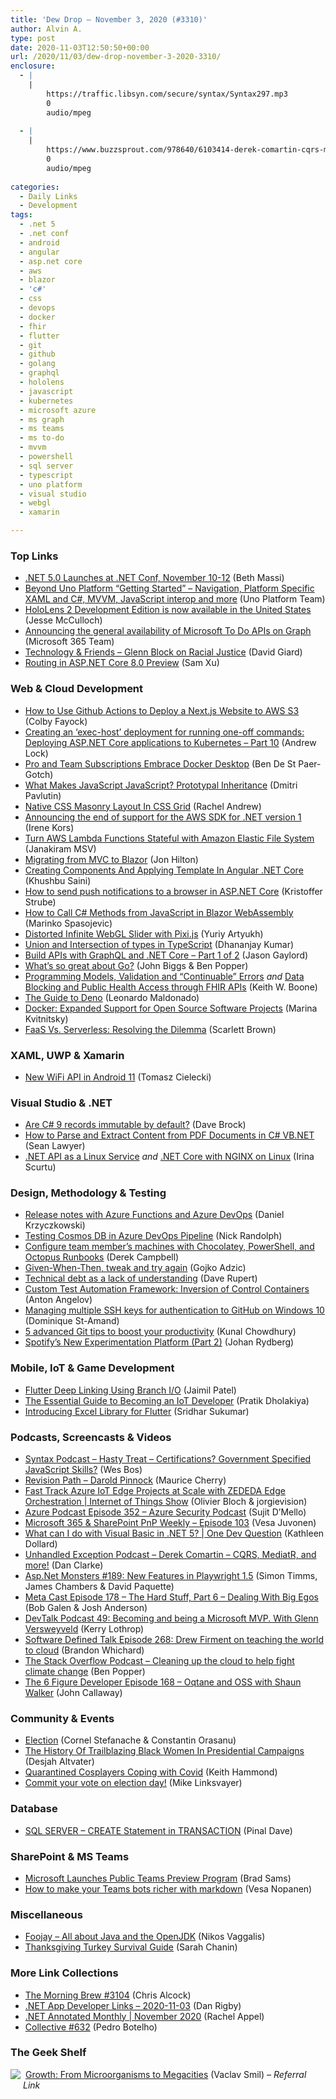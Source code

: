 ```yaml
---
title: 'Dew Drop – November 3, 2020 (#3310)'
author: Alvin A.
type: post
date: 2020-11-03T12:50:50+00:00
url: /2020/11/03/dew-drop-november-3-2020-3310/
enclosure:
  - |
    |
        https://traffic.libsyn.com/secure/syntax/Syntax297.mp3
        0
        audio/mpeg
        
  - |
    |
        https://www.buzzsprout.com/978640/6103414-derek-comartin-cqrs-mediatr-and-more.mp3?blob_id=25308235
        0
        audio/mpeg
        
categories:
  - Daily Links
  - Development
tags:
  - .net 5
  - .net conf
  - android
  - angular
  - asp.net core
  - aws
  - blazor
  - 'c#'
  - css
  - devops
  - docker
  - fhir
  - flutter
  - git
  - github
  - golang
  - graphql
  - hololens
  - javascript
  - kubernetes
  - microsoft azure
  - ms graph
  - ms teams
  - ms to-do
  - mvvm
  - powershell
  - sql server
  - typescript
  - uno platform
  - visual studio
  - webgl
  - xamarin

---
```

### <a name="top"></a>Top Links

  * <a href="https://devblogs.microsoft.com/dotnet/net-5-0-launches-at-net-conf-november-10-12/?WT.mc_id=DOP-MVP-4025064" target="_blank" rel="noopener noreferrer">.NET 5.0 Launches at .NET Conf, November 10-12</a> (Beth Massi)
  * <a href="https://platform.uno/blog/beyond-uno-platform-getting-started-navigation-platform-specific-xaml-and-c-mvvm-javascript-interop-and-more/" target="_blank" rel="noopener noreferrer">Beyond Uno Platform “Getting Started” – Navigation, Platform Specific XAML and C#, MVVM, JavaScript interop and more</a> (Uno Platform Team)
  * <a href="https://techcommunity.microsoft.com/t5/mixed-reality-blog/hololens-2-development-edition-is-now-available-in-the-united/ba-p/1835733?WT.mc_id=DOP-MVP-4025064" target="_blank" rel="noopener noreferrer">HoloLens 2 Development Edition is now available in the United States</a> (Jesse McCulloch)
  * <a href="https://developer.microsoft.com/en-us/graph/blogs/announcing-the-general-availability-of-microsoft-to-do-apis-on-graph/?WT.mc_id=DOP-MVP-4025064" target="_blank" rel="noopener noreferrer">Announcing the general availability of Microsoft To Do APIs on Graph</a> (Microsoft 365 Team)
  * <a href="http://davidgiard.com/2020/11/02/GlennBlockOnRacialJustice.aspx" target="_blank" rel="noopener noreferrer">Technology & Friends &#8211; Glenn Block on Racial Justice</a> (David Giard)
  * <a href="https://devblogs.microsoft.com/odata/routing-in-asp-net-core-8-0-preview/?WT.mc_id=DOP-MVP-4025064" target="_blank" rel="noopener noreferrer">Routing in ASP.NET Core 8.0 Preview</a> (Sam Xu)



### <a name="web"></a>Web & Cloud Development

  * <a href="https://www.freecodecamp.org/news/how-to-use-github-actions-to-deploy-a-next-js-website-to-aws-s3/" target="_blank" rel="noopener noreferrer">How to Use Github Actions to Deploy a Next.js Website to AWS S3</a> (Colby Fayock)
  * <a href="https://andrewlock.net/deploying-asp-net-core-applications-to-kubernetes-part-10-creating-an-exec-host-deployment-for-running-one-off-commands/" target="_blank" rel="noopener noreferrer">Creating an &#8216;exec-host&#8217; deployment for running one-off commands: Deploying ASP.NET Core applications to Kubernetes &#8211; Part 10</a> (Andrew Lock)
  * <a href="https://www.docker.com/blog/pro-and-team-subscriptions-embrace-docker-desktop/" target="_blank" rel="noopener noreferrer">Pro and Team Subscriptions Embrace Docker Desktop</a> (Ben De St Paer-Gotch)
  * <a href="https://dmitripavlutin.com/javascript-prototypal-inheritance/" target="_blank" rel="noopener noreferrer">What Makes JavaScript JavaScript? Prototypal Inheritance</a> (Dmitri Pavlutin)
  * <a href="https://smashingmagazine.com/2020/11/native-css-masonry-layout-css-grid/" target="_blank" rel="noopener noreferrer">Native CSS Masonry Layout In CSS Grid</a> (Rachel Andrew)
  * <a href="http://feedproxy.google.com/~r/AwsDeveloperBlog/~3/fUSydUV20yA/" target="_blank" rel="noopener noreferrer">Announcing the end of support for the AWS SDK for .NET version 1</a> (Irene Kors)
  * <a href="https://thenewstack.io/turn-aws-lambda-functions-stateful-with-amazon-elastic-file-system/" target="_blank" rel="noopener noreferrer">Turn AWS Lambda Functions Stateful with Amazon Elastic File System</a> (Janakiram MSV)
  * <a href="https://www.telerik.com/blogs/migrating-mvc-to-blazor" target="_blank" rel="noopener noreferrer">Migrating from MVC to Blazor</a> (Jon Hilton)
  * <a href="https://www.c-sharpcorner.com/article/creating-components-applying-template-in-angular-10-net-core/" target="_blank" rel="noopener noreferrer">Creating Components And Applying Template In Angular .NET Core</a> (Khushbu Saini)
  * <a href="https://blog.elmah.io/how-to-send-push-notifications-to-a-browser-in-asp-net-core/" target="_blank" rel="noopener noreferrer">How to send push notifications to a browser in ASP.NET Core</a> (Kristoffer Strube)
  * <a href="https://code-maze.com/how-to-call-csharp-methods-from-javascript-in-blazor-webassembly/" target="_blank" rel="noopener noreferrer">How to Call C# Methods from JavaScript in Blazor WebAssembly</a> (Marinko Spasojevic)
  * <a href="http://feedproxy.google.com/~r/tympanus/~3/tfeTWdYzALM/" target="_blank" rel="noopener noreferrer">Distorted Infinite WebGL Slider with Pixi.js</a> (Yuriy Artyukh)
  * <a href="https://debugmode.net/2020/11/02/union-and-intersection-of-types-in-typescript/" target="_blank" rel="noopener noreferrer">Union and Intersection of types in TypeScript</a> (Dhananjay Kumar)
  * <a href="https://www.jasongaylord.com/blog/2020/11/03/build-api-graphql-dotnet-core-part-1" target="_blank" rel="noopener noreferrer">Build APIs with GraphQL and .NET Core &#8211; Part 1 of 2</a> (Jason Gaylord)
  * <a href="https://stackoverflow.blog/2020/11/02/go-golang-learn-fast-programming-languages/" target="_blank" rel="noopener noreferrer">What’s so great about Go?</a> (John Biggs & Ben Popper)
  * <a href="http://feedproxy.google.com/~r/MotorcycleGuy/~3/mpr4mIL6qMI/programming-models-validation-and.html" target="_blank" rel="noopener noreferrer">Programming Models, Validation and &#8220;Continuable&#8221; Errors</a> _and_ <a href="http://feedproxy.google.com/~r/MotorcycleGuy/~3/MR2_FE9LHGg/data-blocking-and-public-health-access.html" target="_blank" rel="noopener noreferrer">Data Blocking and Public Health Access through FHIR APIs</a> (Keith W. Boone)
  * <a href="https://www.telerik.com/blogs/guide-to-deno" target="_blank" rel="noopener noreferrer">The Guide to Deno</a> (Leonardo Maldonado)
  * <a href="https://www.docker.com/blog/expanded-support-for-open-source-software-projects/" target="_blank" rel="noopener noreferrer">Docker: Expanded Support for Open Source Software Projects</a> (Marina Kvitnitsky)
  * <a href="https://stackify.com/faas-vs-serverless-resolving-the-dilemma/" target="_blank" rel="noopener noreferrer">FaaS Vs. Serverless: Resolving the Dilemma</a> (Scarlett Brown)



### <a name="silverlight"></a>XAML, UWP & Xamarin

  * <a href="https://blog.ostebaronen.dk/2020/11/android-11-wifi.html" target="_blank" rel="noopener noreferrer">New WiFi API in Android 11</a> (Tomasz Cielecki)



### <a name="dotnet"></a>Visual Studio & .NET

  * <a href="https://daveabrock.com/2020/11/02/csharp-9-records-immutable-default" target="_blank" rel="noopener noreferrer">Are C# 9 records immutable by default?</a> (Dave Brock)
  * <a href="https://www.grapecity.com/blogs/how-to-parse-and-extract-content-from-pdf-documents-in-csharp-vbdotnet" target="_blank" rel="noopener noreferrer">How to Parse and Extract Content from PDF Documents in C# VB.NET</a> (Sean Lawyer)
  * <a href="https://irina.codes/net-api-as-a-linux-service/" target="_blank" rel="noopener noreferrer">.NET API as a Linux Service</a> _and_ <a href="https://irina.codes/net-core-with-nginx-on-linux/" target="_blank" rel="noopener noreferrer">.NET Core with NGINX on Linux</a> (Irina Scurtu)



### <a name="design"></a>Design, Methodology & Testing

  * <a href="https://daniel-krzyczkowski.github.io/Release-Notes-With-Azure-Functions-And-Azure-DevOps/" target="_blank" rel="noopener noreferrer">Release notes with Azure Functions and Azure DevOps</a> (Daniel Krzyczkowski)
  * <a href="http://feedproxy.google.com/~r/NicksNetTravels/~3/ntcic4dUf3Y/" target="_blank" rel="noopener noreferrer">Testing Cosmos DB in Azure DevOps Pipeline</a> (Nick Randolph)
  * <a href="http://feedproxy.google.com/~r/OctopusDeploy/~3/QUmnYRJnxgI/chocolatey-powershell-and-runbooks" target="_blank" rel="noopener noreferrer">Configure team member’s machines with Chocolatey, PowerShell, and Octopus Runbooks</a> (Derek Campbell)
  * <a href="https://gojko.net/2020/11/02/given-when-then-tweak-try-again.html" target="_blank" rel="noopener noreferrer">Given-When-Then, tweak and try again</a> (Gojko Adzic)
  * <a href="http://daverupert.com/2020/11/technical-debt-as-a-lack-of-understanding/" target="_blank" rel="noopener noreferrer">Technical debt as a lack of understanding</a> (Dave Rupert)
  * <a href="https://www.automatetheplanet.com/custom-test-automation-framework-inversion-control-containers/?utm_source=rss&utm_medium=rss&utm_campaign=custom-test-automation-framework-inversion-control-containers" target="_blank" rel="noopener noreferrer">Custom Test Automation Framework: Inversion of Control Containers</a> (Anton Angelov)
  * <a href="https://www.domstamand.com/managing-multiple-ssh-keys-for-authentication-to-github-on-windows-10/" target="_blank" rel="noopener noreferrer">Managing multiple SSH keys for authentication to GitHub on Windows 10</a> (Dominique St-Amand)
  * <a href="http://feedproxy.google.com/~r/kunal2383/~3/ZzwcRX0AHSQ/advanced-git-tips.html" target="_blank" rel="noopener noreferrer">5 advanced Git tips to boost your productivity</a> (Kunal Chowdhury)
  * <a href="https://engineering.atspotify.com/2020/11/02/spotifys-new-experimentation-platform-part-2/" target="_blank" rel="noopener noreferrer">Spotify’s New Experimentation Platform (Part 2)</a> (Johan Rydberg)



### <a name="mobile"></a>Mobile, IoT & Game Development

  * <a href="https://medium.com/flutter-community/flutter-deep-linking-using-branch-i-o-2e96c0de07fa?source=rss----86fb29d7cc6a---4" target="_blank" rel="noopener noreferrer">Flutter Deep Linking Using Branch I/O</a> (Jaimil Patel)
  * <a href="https://simpleprogrammer.com/becoming-iot-developer/" target="_blank" rel="noopener noreferrer">The Essential Guide to Becoming an IoT Developer</a> (Pratik Dholakiya)
  * <a href="https://www.syncfusion.com/blogs/post/introducing-excel-library-for-flutter.aspx" target="_blank" rel="noopener noreferrer">Introducing Excel Library for Flutter</a> (Sridhar Sukumar)



### <a name="podcasts"></a>Podcasts, Screencasts & Videos

  * <a href="https://traffic.libsyn.com/secure/syntax/Syntax297.mp3" target="_blank" rel="noopener noreferrer">Syntax Podcast &#8211; Hasty Treat &#8211; Certifications? Government Specified JavaScript Skills?</a> (Wes Bos)
  * <a href="https://revisionpath.com/darold-pinnock" target="_blank" rel="noopener noreferrer">Revision Path &#8211; Darold Pinnock</a> (Maurice Cherry)
  * <a href="https://channel9.msdn.com/Shows/Internet-of-Things-Show/Fast-Track-Azure-IoT-Edge-Projects-at-Scale-with-ZEDEDA-Edge-Orchestration?WT.mc_id=DOP-MVP-4025064" target="_blank" rel="noopener noreferrer">Fast Track Azure IoT Edge Projects at Scale with ZEDEDA Edge Orchestration | Internet of Things Show</a> (Olivier Bloch & jorgievision)
  * <a href="http://azpodcast.azurewebsites.net/post/Episode-352-Azure-Security-Podcast" target="_blank" rel="noopener noreferrer">Azure Podcast Episode 352 &#8211; Azure Security Podcast</a> (Sujit D&#8217;Mello)
  * <a href="https://techcommunity.microsoft.com/t5/microsoft-sharepoint-blog/microsoft-365-amp-sharepoint-pnp-weekly-episode-103/ba-p/1847959?WT.mc_id=DOP-MVP-4025064" target="_blank" rel="noopener noreferrer">Microsoft 365 & SharePoint PnP Weekly – Episode 103</a> (Vesa Juvonen)
  * <a href="http://www.youtube.com/watch?v=DfuVnVrnySU" target="_blank" rel="noopener noreferrer">What can I do with Visual Basic in .NET 5? | One Dev Question</a> (Kathleen Dollard)
  * <a href="https://www.buzzsprout.com/978640/6103414-derek-comartin-cqrs-mediatr-and-more.mp3?blob_id=25308235" target="_blank" rel="noopener noreferrer">Unhandled Exception Podcast &#8211; Derek Comartin &#8211; CQRS, MediatR, and more!</a> (Dan Clarke)
  * <a href="http://www.youtube.com/watch?v=UtvgzQ5zP4Y" target="_blank" rel="noopener noreferrer">Asp.Net Monsters #189: New Features in Playwright 1.5</a> (Simon Timms, James Chambers & David Paquette)
  * <a href="https://www.meta-cast.com/episode/episode-178-the-hard-stuff-part-6-dealing-with-big-egos" target="_blank" rel="noopener noreferrer">Meta Cast Episode 178 &#8211; The Hard Stuff, Part 6 &#8211; Dealing With Big Egos</a> (Bob Galen & Josh Anderson)
  * <a href="https://kerry.lothrop.de/devtalk-49-glenn-versweyveld/" target="_blank" rel="noopener noreferrer">DevTalk Podcast 49: Becoming and being a Microsoft MVP. With Glenn Versweyveld</a> (Kerry Lothrop)
  * <a href="https://www.softwaredefinedtalk.com/268" target="_blank" rel="noopener noreferrer">Software Defined Talk Episode 268: Drew Firment on teaching the world to cloud</a> (Brandon Whichard)
  * <a href="https://the-stack-overflow-podcast.simplecast.com/episodes/cleaning-up-the-cloud-to-help-fight-climate-change-JDfOV1uc" target="_blank" rel="noopener noreferrer">The Stack Overflow Podcast &#8211; Cleaning up the cloud to help fight climate change</a> (Ben Popper)
  * <a href="https://6figuredev.com/podcast/episode-168-oqtane-and-oss-with-shaun-walker/" target="_blank" rel="noopener noreferrer">The 6 Figure Developer Episode 168 – Oqtane and OSS with Shaun Walker</a> (John Callaway)



### <a name="events"></a>Community & Events

  * <a href="https://www.monkeyuser.com/2020/election/" target="_blank" rel="noopener noreferrer">Election</a> (Cornel Stefanache & Constantin Orasanu)
  * <a href="https://heragenda.com/the-history-of-trailblazing-black-women-in-presidential-campaigns/" target="_blank" rel="noopener noreferrer">The History Of Trailblazing Black Women In Presidential Campaigns</a> (Desjah Altvater)
  * <a href="http://feedproxy.google.com/~r/makezineonline/~3/BMw5gWUkwhA/" target="_blank" rel="noopener noreferrer">Quarantined Cosplayers Coping with Covid</a> (Keith Hammond)
  * <a href="https://github.blog/2020-11-02-commit-your-vote-on-election-day/" target="_blank" rel="noopener noreferrer">Commit your vote on election day!</a> (Mike Linksvayer)



### <a name="sql"></a>Database

  * <a href="https://blog.sqlauthority.com/2020/11/03/sql-server-create-statement-in-transaction/?utm_source=rss&utm_medium=rss&utm_campaign=sql-server-create-statement-in-transaction" target="_blank" rel="noopener noreferrer">SQL SERVER – CREATE Statement in TRANSACTION</a> (Pinal Dave)



### <a name="sp"></a>SharePoint & MS Teams

  * <a href="https://petri.com/microsoft-launches-public-teams-preview-program?utm_source=rss&utm_medium=rss&utm_campaign=microsoft-launches-public-teams-preview-program" target="_blank" rel="noopener noreferrer">Microsoft Launches Public Teams Preview Program</a> (Brad Sams)
  * <a href="https://myteamsday.com/2020/11/02/teams-bots-with-markdown/" target="_blank" rel="noopener noreferrer">How to make your Teams bots richer with markdown</a> (Vesa Nopanen)



### <a name="misc"></a>Miscellaneous

  * <a href="http://www.i-programmer.info/news/80-java/14116-foojay-all-about-java-and-the-openjdk.html" target="_blank" rel="noopener noreferrer">Foojay &#8211; All about Java and the OpenJDK</a> (Nikos Vaggalis)
  * <a href="https://altonbrown.com/thanksgiving-turkey-survival-guide/" target="_blank" rel="noopener noreferrer">Thanksgiving Turkey Survival Guide</a> (Sarah Chanin)



### <a name="links"></a>More Link Collections

  * <a href="http://feedproxy.google.com/~r/ReflectivePerspective/~3/yvRftCGh2sI/" target="_blank" rel="noopener noreferrer">The Morning Brew #3104</a> (Chris Alcock)
  * <a href="https://links.danrigby.com/2020/11/app-developer-links-2020-11-03/" target="_blank" rel="noopener noreferrer">.NET App Developer Links &#8211; 2020-11-03</a> (Dan Rigby)
  * <a href="https://blog.jetbrains.com/dotnet/2020/11/02/net-annotated-monthly-november-2020/" target="_blank" rel="noopener noreferrer">.NET Annotated Monthly | November 2020</a> (Rachel Appel)
  * <a href="http://feedproxy.google.com/~r/tympanus/~3/15NlvEVzroM/" target="_blank" rel="noopener noreferrer">Collective #632</a> (Pedro Botelho)



### <a name="shelf"></a>The Geek Shelf

<a href="https://www.amazon.com/dp/0262042835/?tag=amavin-20" target="_blank" rel="noopener noreferrer"><img decoding="async" align="left" style="margin: 0px 4px 10px 0px; border: 0px currentcolor; border-image: none; float: left; display: inline; background-image: none;" src="https://m.media-amazon.com/images/I/41IC0Vpj1HL._SS135_.jpg" border="0" /></a>&nbsp;<a href="https://www.amazon.com/dp/0262042835/?tag=amavin-20" target="_blank" rel="noopener noreferrer">Growth: From Microorganisms to Megacities</a> (Vaclav Smil) _&#8211; Referral Link_